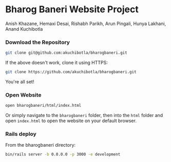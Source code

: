 # Bharog Baneri Website Project

Anish Khazane, Hemaxi Desai, Rishabh Parikh, Arun Pingali, Hunya Lakhani, Anand Kuchibotla

### Download the Repository

```sh
git clone git@github.com:akuchibotla/bharogbaneri.git
```

If the above doesn't work, clone it using HTTPS:
```sh
git clone https://github.com/akuchibotla/bharogbaneri.git
```

You're all set!

### Open Website

```sh
open bharogbaneri/html/index.html
```

Or simply navigate to the `bharogbaneri` folder, then into the `html` folder and open `index.html` to open the website on your default browser.

### Rails deploy
From the bharogbaneri directory:
```sh
bin/rails server -b 0.0.0.0 -p 3000 -e development
```
